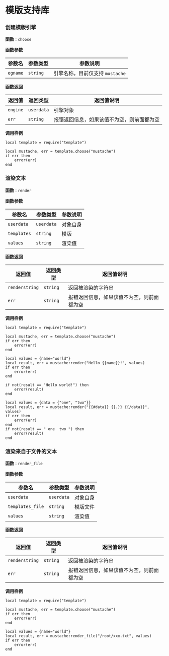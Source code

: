 # 模版支持库


### 创建模版引擎

**函数** : `choose`


**函数参数**

参数名 | 参数类型 | 参数说明
---- | ---- | ----
`egname` | `string` | 引擎名称，目前仅支持 `mustache`


**函数返回**

返回值 | 返回类型 | 返回值说明
---- | ---- | ----
`engine` | `userdata` | 引擎对象
`err` | `string` | 报错返回信息，如果该值不为空，则前面都为空


**调用样例**

```poc
local template = require("template")

local mustache, err = template.choose("mustache")
if err then
    error(err)
end
```


### 渲染文本

**函数** : `render`


**函数参数**

参数名 | 参数类型 | 参数说明
---- | ---- | ----
`userdata` | `userdata` | 对象自身
`templates` | `string` | 模版
`values` | `string` | 渲染值


**函数返回**

返回值 | 返回类型 | 返回值说明
---- | ---- | ----
`renderstring` | `string` | 返回被渲染的字符串
`err` | `string` | 报错返回信息，如果该值不为空，则前面都为空



**调用样例**

```poc
local template = require("template")

local mustache, err = template.choose("mustache")
if err then
    error(err)
end

local values = {name="world"}
local result, err = mustache:render("Hello {{name}}!", values)
if err then
    error(err)
end

if not(result == "Hello world!") then
    error(result)
end

local values = {data = {"one", "two"}}
local result, err = mustache:render("{{#data}} {{.}} {{/data}}", values)
if err then
    error(err)
end
if not(result == " one  two ") then
    error(result)
end
```



### 渲染来自于文件的文本

**函数** : `render_file`


**函数参数**

参数名 | 参数类型 | 参数说明
---- | ---- | ----
`userdata` | `userdata` | 对象自身
`templates_file` | `string` | 模版文件
`values` | `string` | 渲染值


**函数返回**

返回值 | 返回类型 | 返回值说明
---- | ---- | ----
`renderstring` | `string` | 返回被渲染的字符串
`err` | `string` | 报错返回信息，如果该值不为空，则前面都为空



**调用样例**

```poc
local template = require("template")

local mustache, err = template.choose("mustache")
if err then
    error(err)
end

local values = {name="world"}
local result, err = mustache:render_file("/root/xxx.txt", values)
if err then
    error(err)
end
```
